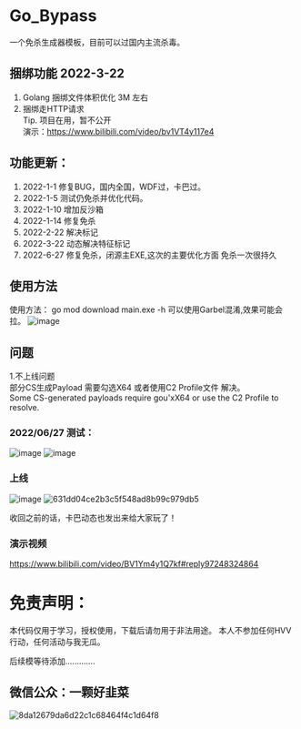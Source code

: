 # Go_Bypass
一个免杀生成器模板，目前可以过国内主流杀毒。
## 捆绑功能 2022-3-22
1. Golang 捆绑文件体积优化 3M 左右
2. 捆绑走HTTP请求
<br />Tip. 项目在用，暂不公开
<br />演示：https://www.bilibili.com/video/bv1VT4y117e4
## 功能更新：
1. 2022-1-1 修复BUG，国内全国，WDF过，卡巴过。
2. 2022-1-5 测试仍免杀并优化代码。
3. 2022-1-10 增加反沙箱
4. 2022-1-14 修复免杀
5. 2022-2-22 解决标记
6. 2022-3-22 动态解决特征标记
7. 2022-6-27 修复免杀，闭源主EXE,这次的主要优化方面  免杀一次很持久
## 使用方法
使用方法：
go mod download
main.exe -h
可以使用Garbel混淆,效果可能会拉。
![image](https://user-images.githubusercontent.com/82130343/147438586-2ec0c4d5-2e8b-4689-a203-1236afc44f2e.png)

## 问题
1.不上线问题 
<br />部分CS生成Payload 需要勾选X64 或者使用C2 Profile文件 解决。
<br />Some CS-generated payloads require gou'xX64 or use the C2 Profile to resolve.
<br />

### 2022/06/27 测试：
![image](https://user-images.githubusercontent.com/82130343/175862101-afd0d347-5427-4956-a9ca-1650dc748990.png)
![image](https://user-images.githubusercontent.com/82130343/175862139-391a4366-050b-4151-a8be-e6b4427a875f.png)




### 上线
![image](https://user-images.githubusercontent.com/82130343/147844234-3580502d-ed13-4be9-89e9-2fb4ad7e0b5f.png)
![631dd04ce2b3c5f548ad8b99c979db5](https://user-images.githubusercontent.com/82130343/147847431-cd4cfb42-ca9b-4a05-aca3-1ab0f2d80eea.png)

收回之前的话，卡巴动态也发出来给大家玩了！
### 演示视频
https://www.bilibili.com/video/BV1Ym4y1Q7kf#reply97248324864

# 免责声明：
本代码仅用于学习，授权使用，下载后请勿用于非法用途。
本人不参加任何HVV行动，任何活动与我无瓜。

后续模等待添加.............
## 微信公众：一颗好韭菜
![8da12679da6d22c1c68464f4c1d64f8](https://user-images.githubusercontent.com/82130343/147440529-e6efd14d-6d2b-4161-9e9e-3543877539cb.jpg)
